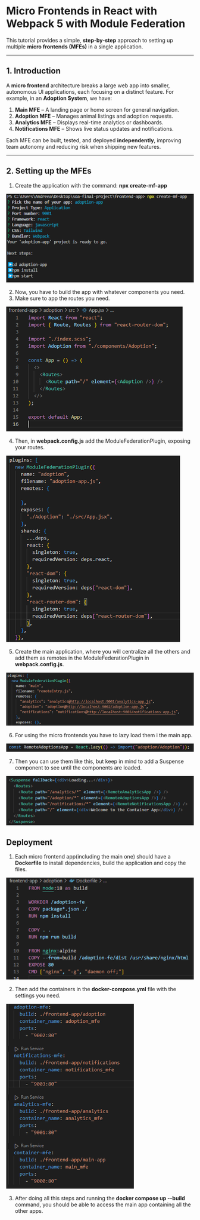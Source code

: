 # Micro Frontends in React with Webpack 5 with Module Federation

This tutorial provides a simple, **step-by-step** approach to setting up multiple **micro frontends (MFEs)** in a single application.

---

## 1. Introduction

A **micro frontend** architecture breaks a large web app into smaller, autonomous UI applications, each focusing on a distinct feature. For example, in an **Adoption System**, we have:

1. **Main MFE** – A landing page or home screen for general navigation.
2. **Adoption MFE** – Manages animal listings and adoption requests.
3. **Analytics MFE** – Displays real-time analytics or dashboards.
4. **Notifications MFE** – Shows live status updates and notifications.

Each MFE can be built, tested, and deployed **independently**, improving team autonomy and reducing risk when shipping new features.

---

## 2. Setting up the MFEs

1. Create the application with the command: **npx create-mf-app**

![alt text](image.png)

2. Now, you have to build the app with whatever components you need.
3. Make sure to app the routes you need. 

![alt text](image-1.png)

4. Then, in **webpack.config.js** add the ModuleFederationPlugin, exposing your routes.

![alt text](image-2.png)

5. Create the main application, where you will centralize all the others and add them as remotes in the ModuleFederationPlugin in **webpack.config.js**.

![alt text](image-3.png)

6. For using the micro frontends you have to lazy load them i the main app. 

![alt text](image-4.png)

7. Then you can use them like this, but keep in mind to add a Suspense component to see until the components are loaded.

![alt text](image-5.png)


## Deployment

1. Each micro frontend app(including the main one) should have a **Dockerfile** to install dependencies, build the application and copy the files.

![alt text](image-6.png)

2. Then add the containers in the **docker-compose.yml** file with the settings you need.

![alt text](image-7.png)

3. After doing all this steps and running the **docker compose up --build** command, you should be able to access the main app containing all the other apps.
